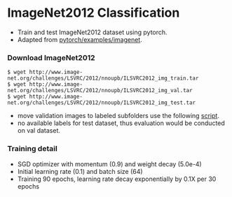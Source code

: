 ImageNet2012 Classification
========
* Train and test ImageNet2012 dataset using pytorch.    
* Adapted from [pytorch/examples/imagenet](https://github.com/pytorch/examples/tree/master/imagenet).


### Download ImageNet2012
```
$ wget http://www.image-net.org/challenges/LSVRC/2012/nnoupb/ILSVRC2012_img_train.tar
$ wget http://www.image-net.org/challenges/LSVRC/2012/nnoupb/ILSVRC2012_img_val.tar
$ wget http://www.image-net.org/challenges/LSVRC/2012/nnoupb/ILSVRC2012_img_test.tar
```
* move validation images to labeled subfolders use the following [script](https://raw.githubusercontent.com/soumith/imagenetloader.torch/master/valprep.sh).
* no available labels for test dataset, thus evaluation would be conducted on val dataset.

### Training detail
* SGD optimizer with momentum (0.9) and weight decay (5.0e-4)
* Initial learning rate (0.1) and batch size (64)
* Training 90 epochs, learning rate decay exponentially by 0.1X per 30 epochs
